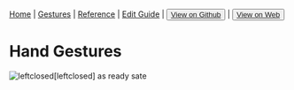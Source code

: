 [Home](/README.md) | [Gestures](/gestures.md) | [Reference](/reference.md) | [Edit Guide](/editguide.md) | <button class="nav" ><a href="https://github.com/whatifif/handgesture/">View on Github</a></button>  |  <button class="nav" ><a href="https://whatifif.github.io/handgesture/">View on Web</a></button>


# Hand Gestures

![leftclosed](https://github.com/whatifif/handgesture/resources/gestures/lc.jpg)[leftclosed] as ready sate
